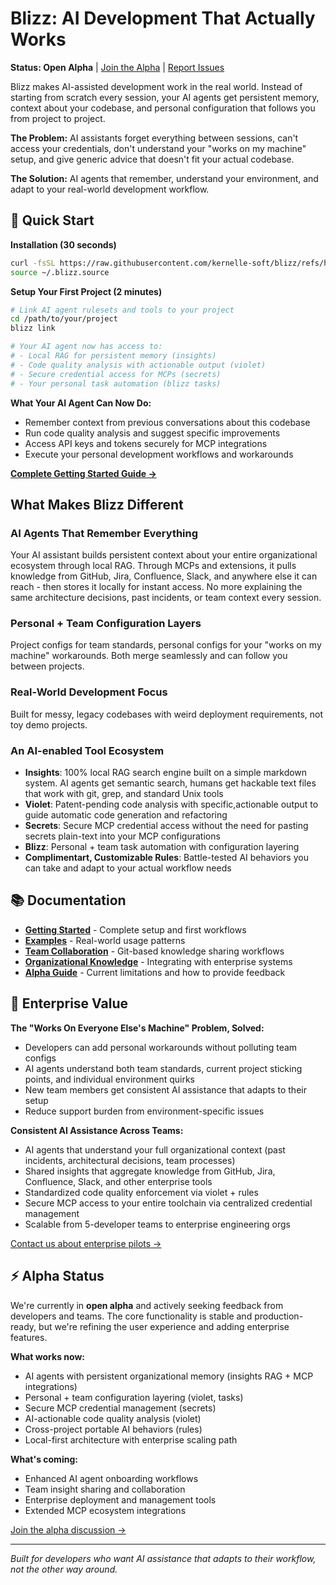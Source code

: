 # Blizz: AI Development That Actually Works

**Status: Open Alpha** | [Join the Alpha](https://github.com/kernelle-soft/blizz/discussions) | [Report Issues](https://github.com/kernelle-soft/blizz/issues)

Blizz makes AI-assisted development work in the real world. Instead of starting from scratch every session, your AI agents get persistent memory, context about your codebase, and personal configuration that follows you from project to project.

**The Problem:** AI assistants forget everything between sessions, can't access your credentials, don't understand your "works on my machine" setup, and give generic advice that doesn't fit your actual codebase.

**The Solution:** AI agents that remember, understand your environment, and adapt to your real-world development workflow.

## 🚀 Quick Start

**Installation (30 seconds)**
```bash
curl -fsSL https://raw.githubusercontent.com/kernelle-soft/blizz/refs/heads/dev/scripts/install.sh | sh
source ~/.blizz.source
```

**Setup Your First Project (2 minutes)**
```bash
# Link AI agent rulesets and tools to your project
cd /path/to/your/project
blizz link

# Your AI agent now has access to:
# - Local RAG for persistent memory (insights)
# - Code quality analysis with actionable output (violet)
# - Secure credential access for MCPs (secrets)
# - Your personal task automation (blizz tasks)
```

**What Your AI Agent Can Now Do:**
- Remember context from previous conversations about this codebase
- Run code quality analysis and suggest specific improvements
- Access API keys and tokens securely for MCP integrations
- Execute your personal development workflows and workarounds

[**Complete Getting Started Guide →**](./getting-started.md)

## What Makes Blizz Different

### AI Agents That Remember Everything
Your AI assistant builds persistent context about your entire organizational ecosystem through local RAG. Through MCPs and extensions, it pulls knowledge from GitHub, Jira, Confluence, Slack, and anywhere else it can reach - then stores it locally for instant access. No more explaining the same architecture decisions, past incidents, or team context every session.

### Personal + Team Configuration Layers
Project configs for team standards, personal configs for your "works on my machine" workarounds. Both merge seamlessly and can follow you between projects.

### Real-World Development Focus
Built for messy, legacy codebases with weird deployment requirements, not toy demo projects.

### An AI-enabled Tool Ecosystem
- **Insights**: 100% local RAG search engine built on a simple markdown system. AI agents get semantic search, humans get hackable text files that work with git, grep, and standard Unix tools
- **Violet**: Patent-pending code analysis with specific,actionable output to guide automatic code generation and refactoring
- **Secrets**: Secure MCP credential access without the need for pasting secrets plain-text into your MCP configurations
- **Blizz**: Personal + team task automation with configuration layering
- **Complimentart, Customizable Rules**: Battle-tested AI behaviors you can take and adapt to your actual workflow needs

## 📚 Documentation

- [**Getting Started**](./getting-started.md) - Complete setup and first workflows
- [**Examples**](./examples.md) - Real-world usage patterns
- [**Team Collaboration**](./team-collaboration.md) - Git-based knowledge sharing workflows
- [**Organizational Knowledge**](./organizational-knowledge.md) - Integrating with enterprise systems
- [**Alpha Guide**](./alpha.md) - Current limitations and how to provide feedback

## 🏢 Enterprise Value

**The "Works On Everyone Else's Machine" Problem, Solved:**
- Developers can add personal workarounds without polluting team configs
- AI agents understand both team standards, current project sticking points, and individual environment quirks
- New team members get consistent AI assistance that adapts to their setup
- Reduce support burden from environment-specific issues

**Consistent AI Assistance Across Teams:**
- AI agents that understand your full organizational context (past incidents, architectural decisions, team processes)
- Shared insights that aggregate knowledge from GitHub, Jira, Confluence, Slack, and other enterprise tools
- Standardized code quality enforcement via violet + rules
- Secure MCP access to your entire toolchain via centralized credential management
- Scalable from 5-developer teams to enterprise engineering orgs

[Contact us about enterprise pilots →](mailto:jeff@kernelle.net)

## ⚡ Alpha Status

We're currently in **open alpha** and actively seeking feedback from developers and teams. The core functionality is stable and production-ready, but we're refining the user experience and adding enterprise features.

**What works now:**
- AI agents with persistent organizational memory (insights RAG + MCP integrations)
- Personal + team configuration layering (violet, tasks)
- Secure MCP credential management (secrets)
- AI-actionable code quality analysis (violet)
- Cross-project portable AI behaviors (rules)
- Local-first architecture with enterprise scaling path

**What's coming:**
- Enhanced AI agent onboarding workflows
- Team insight sharing and collaboration
- Enterprise deployment and management tools
- Extended MCP ecosystem integrations

[Join the alpha discussion →](https://github.com/kernelle-soft/blizz/discussions)

---

*Built for developers who want AI assistance that adapts to their workflow, not the other way around.*
